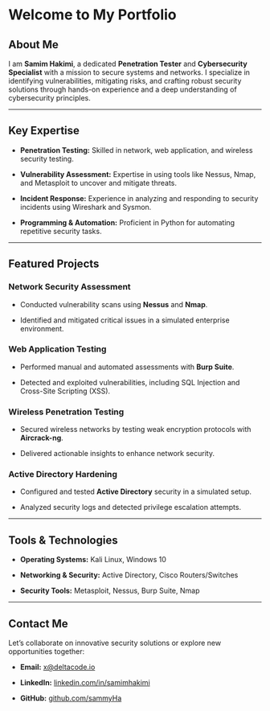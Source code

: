 # Welcome to My Portfolio

## About Me

I am **Samim Hakimi**, a dedicated **Penetration Tester** and **Cybersecurity Specialist** with a mission to secure systems and networks. I specialize in identifying vulnerabilities, mitigating risks, and crafting robust security solutions through hands-on experience and a deep understanding of cybersecurity principles.

---

## Key Expertise

- **Penetration Testing:** Skilled in network, web application, and wireless security testing.
    
- **Vulnerability Assessment:** Expertise in using tools like Nessus, Nmap, and Metasploit to uncover and mitigate threats.
    
- **Incident Response:** Experience in analyzing and responding to security incidents using Wireshark and Sysmon.
    
- **Programming & Automation:** Proficient in Python for automating repetitive security tasks.
    

---

## Featured Projects

### Network Security Assessment

- Conducted vulnerability scans using **Nessus** and **Nmap**.
    
- Identified and mitigated critical issues in a simulated enterprise environment.
    

### Web Application Testing

- Performed manual and automated assessments with **Burp Suite**.
    
- Detected and exploited vulnerabilities, including SQL Injection and Cross-Site Scripting (XSS).
    

### Wireless Penetration Testing

- Secured wireless networks by testing weak encryption protocols with **Aircrack-ng**.
    
- Delivered actionable insights to enhance network security.
    

### Active Directory Hardening

- Configured and tested **Active Directory** security in a simulated setup.
    
- Analyzed security logs and detected privilege escalation attempts.
    

---

## Tools & Technologies

- **Operating Systems:** Kali Linux, Windows 10
    
- **Networking & Security:** Active Directory, Cisco Routers/Switches
    
- **Security Tools:** Metasploit, Nessus, Burp Suite, Nmap
    

---

## Contact Me

Let’s collaborate on innovative security solutions or explore new opportunities together:

- **Email:** x@deltacode.io
    
- **LinkedIn:** [linkedin.com/in/samimhakimi](https://www.linkedin.com/in/samimhakimi)
    
- **GitHub:** [github.com/sammyHa](https://github.com/sammyHa)

